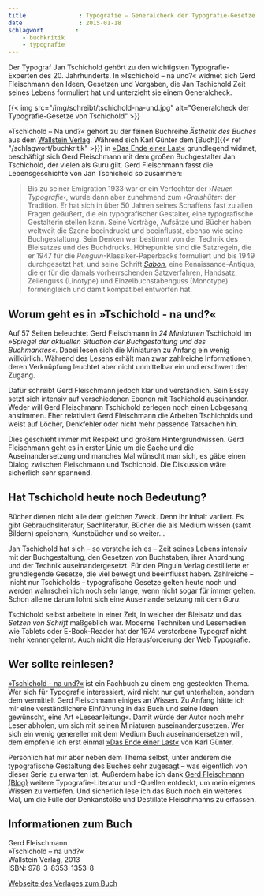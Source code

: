 ```yaml
---
title               : Typografie – Generalcheck der Typografie-Gesetze von Tschichold
date                : 2015-01-18
schlagwort         :
    - buchkritik
    - typografie
---
```

Der Typograf Jan Tschichold gehört zu den wichtigsten Typografie-Experten des 20. Jahrhunderts. In »Tschichold – na und?« widmet sich Gerd Fleischmann den Ideen, Gesetzen und Vorgaben, die Jan Tschichold Zeit seines Lebens formuliert hat und unterzieht sie einem Generalcheck.
<!--more-->

{{< img src="/img/schreibt/tschichold-na-und.jpg" alt="Generalcheck der Typografie-Gesetze von Tschichold" >}}

»Tschichold – Na und?« gehört zu der feinen Buchreihe *Ästhetik des Buches* aus dem [Wallstein Verlag][2]. Während sich Karl Günter dem [Buch]({{< ref "/schlagwort/buchkritik" >}}) in [»Das Ende einer Last«][1] grundlegend widmet, beschäftigt sich Gerd Fleischmann mit dem großen Buchgestalter Jan Tschichold, der vielen als Guru gilt. Gerd Fleischmann fasst die Lebensgeschichte von Jan Tschichold so zusammen:

> Bis zu seiner Emigration 1933 war er ein Verfechter der ›*Neuen Typografie*‹, wurde dann aber zunehmend zum ›*Gralshüter*‹ der Tradition. Er hat sich in über 50 Jahren seines Schaffens fast zu allen Fragen geäußert, die ein typografischer Gestalter, eine typografische Gestalterin stellen kann. Seine Vorträge, Aufsätze und Bücher haben weltweit die Szene beeindruckt und beeinflusst, ebenso wie seine Buchgestaltung. Sein Denken war bestimmt von der Technik des Bleisatzes und des Buchdrucks. Höhepunkte sind die Satzregeln, die er 1947 für die *Penguin*-Klassiker-Paperbacks formuliert und bis 1949 durchgesetzt hat, und seine Schrift [*Sabon*][5], eine Renaissance-Antiqua, die er für die damals vorherrschenden Satzverfahren, Handsatz, Zeilenguss (Linotype) und Einzelbuchstabenguss (Monotype) formengleich und damit kompatibel entworfen hat.

## Worum geht es in »Tschichold - na und?«

Auf 57 Seiten beleuchtet Gerd Fleischmann in *24 Miniaturen* Tschichold im *»Spiegel der aktuellen Situation der Buchgestaltung und des Buchmarktes«*. Dabei lesen sich die Miniaturen zu Anfang ein wenig willkürlich. Während des Lesens erhält man zwar zahlreiche Informationen, deren Verknüpfung leuchtet aber nicht unmittelbar ein und erschwert den Zugang.

Dafür schreibt Gerd Fleischmann jedoch klar und verständlich. Sein Essay setzt sich intensiv auf verschiedenen Ebenen mit Tschichold auseinander. Weder will Gerd Fleischmann Tschichold zerlegen noch einen Lobgesang anstimmen. Eher relativiert Gerd Fleischmann die Arbeiten Tschicholds und weist auf Löcher, Denkfehler oder nicht mehr passende Tatsachen hin.

Dies geschieht immer mit Respekt und großem Hintergrundwissen. Gerd Fleischmann geht es in erster Linie um die Sache und die Auseinandersetzung und manches Mal wünscht man sich, es gäbe einen Dialog zwischen Fleischmann und Tschichold. Die Diskussion wäre sicherlich sehr spannend.

## Hat Tschichold heute noch Bedeutung?

Bücher dienen nicht alle dem gleichen Zweck. Denn ihr Inhalt variiert. Es gibt Gebrauchsliteratur, Sachliteratur, Bücher die als Medium wissen (samt Bildern) speichern, Kunstbücher und so weiter…

Jan Tschichold hat sich – so verstehe ich es – Zeit seines Lebens intensiv mit der Buchgestaltung, den Gesetzen von Buchstaben, ihrer Anordnung und der Technik auseinandergesetzt. Für den Pinguin Verlag destillierte er grundlegende Gesetze, die viel bewegt und beeinflusst haben. Zahlreiche – nicht nur Tschicholds – typografische Gesetze gelten heute noch und werden wahrscheinlich noch sehr lange, wenn nicht sogar für immer gelten. Schon alleine darum lohnt sich eine Auseinandersetzung mit dem *Guru*.

Tschichold selbst arbeitete in einer Zeit, in welcher der Bleisatz und das *Setzen von Schrift* maßgeblich war. Moderne Techniken und Lesemedien wie Tablets oder E-Book-Reader hat der 1974 verstorbene Typograf nicht mehr kennengelernt. Auch nicht die Herausforderung der Web Typografie.



## Wer sollte reinlesen?

[»Tschichold - na und?«][3] ist ein Fachbuch zu einem eng gesteckten Thema. Wer sich für Typografie interessiert, wird nicht nur gut unterhalten, sondern dem vermittelt Gerd Fleischmann einiges an Wissen. Zu Anfang hätte ich mir eine verständlichere Einführung in das Buch und seine Ideen gewünscht, eine Art »Leseanleitung«. Damit würde der Autor noch mehr Leser abholen, um sich mit seinen Miniaturen auseinanderzusetzen. Wer sich ein wenig genereller mit dem Medium Buch auseinandersetzen will, dem empfehle ich erst einmal [»Das Ende einer Last«][1] von Karl Günter.

Persönlich hat mir aber neben dem Thema selbst, unter anderem  die typografische Gestaltung des Buches sehr zugesagt – was eigentlich von dieser Serie zu erwarten ist. Außerdem habe ich dank [Gerd Fleischmann (Blog)][4] weitere Typografie-Literatur und -Quellen entdeckt, um mein eigenes Wissen zu vertiefen. Und sicherlich lese ich das Buch noch ein weiteres Mal, um die Fülle  der Denkanstöße und Destillate Fleischmanns zu erfassen.

## Informationen zum Buch

Gerd Fleischmann  
»Tschichold – na und?«  
Wallstein Verlag, 2013  
ISBN: 978-3-8353-1353-8  

[Webseite des Verlages zum Buch][3]

[1]: http://mo.phlow.de/buch-das-ende-einer-last/
[2]: http://www.wallstein-verlag.de/
[3]: http://www.wallstein-verlag.de/9783835313538-gerd-fleischmann-tschichold-na-und.html
[4]: http://buero-fleischmann.de/blog/
[5]: http://www.100besteschriften.de/25_sabon.html
